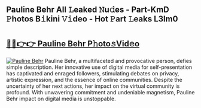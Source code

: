 ## Pauline Behr All 𝙻eaked 𝙽u𝚍es - Part-KmD 𝙿hotos B𝚒kini 𝚅𝚒deo - Hot 𝙿art 𝙻eaks L3lm0

# <h2><a href="http://ld64t1u.urlbe.top/?page=Pauline+Behr">🔗🔗👉👉 Pauline Behr P𝚑oto𝚜Vid𝚎o</a></h2>

[![Pauline Behr](https://i.imgur.com/eBuTRDB.gif)](http://ld64t1u.urlbe.top/?page=Pauline+Behr)
Pauline Behr, a multifaceted and provocative person, defies simple description. Her innovative use of digital media for self-presentation has captivated and enraged followers, stimulating debates on privacy, artistic expression, and the essence of online communities. Despite the uncertainty of her next actions, her impact on the virtual community is profound. With unwavering commitment and undeniable magnetism, Pauline Behr impact on digital media is unstoppable.
